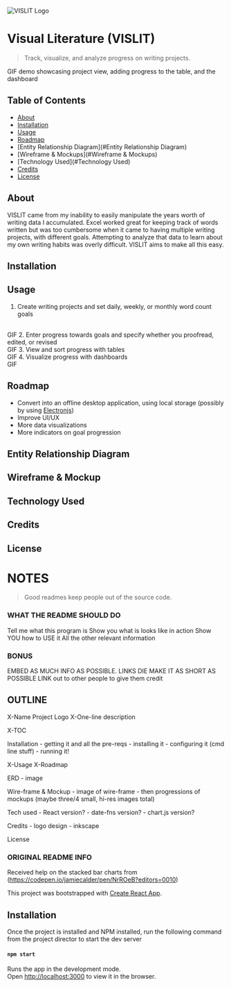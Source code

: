 ![VISLIT Logo](https://github.com/ste163/visual-literature/readme-assests/logo_vislit.png)
# Visual Literature (VISLIT)
>Track, visualize, and analyze progress on writing projects. 

GIF demo showcasing project view, adding progress to the table, and the dashboard

## Table of Contents
- [About](#About)
- [Installation](#Installation)
- [Usage](#Usage)
- [Roadmap](#Roadmap)
- [Entity Relationship Diagram](#Entity Relationship Diagram)
- [Wireframe & Mockups](#Wireframe & Mockups)
- [Technology Used](#Technology Used)
- [Credits](#Credits)
- [License](#License)

## About
VISLIT came from my inability to easily manipulate the years worth of writing data I accumulated. Excel worked great for keeping track of words written but was too cumbersome when it came to having multiple writing projects, with different goals. Attempting to analyze that data to learn about my own writing habits was overly difficult. VISLIT aims to make all this easy.

## Installation

## Usage
1. Create writing projects and set daily, weekly, or monthly word count goals
<br>
GIF
2. Enter progress towards goals and specify whether you proofread, edited, or revised
<br>
GIF
3. View and sort progress with tables
<br>
GIF
4. Visualize progress with dashboards
<br>
GIF

## Roadmap
- Convert into an offline desktop application, using local storage (possibly by using [Electronjs](https://www.electronjs.org/))
- Improve UI/UX
- More data visualizations
- More indicators on goal progression

## Entity Relationship Diagram

## Wireframe & Mockup

## Technology Used

## Credits

## License

# NOTES
>Good readmes keep people out of the source code.

### WHAT THE README SHOULD DO
Tell me what this program is
Show you what is looks like in action
Show YOU how to USE it
All the other relevant information

### BONUS
EMBED AS MUCH INFO AS POSSIBLE. LINKS DIE
MAKE IT AS SHORT AS POSSIBLE
LINK out to other people to give them credit

## OUTLINE
X-Name
    Project Logo
X-One-line description

X-TOC

Installation
    - getting it and all the pre-reqs
    - installing it
    - configuring it (cmd line stuff)
    - running it!

X-Usage
X-Roadmap

ERD
    - image

Wire-frame & Mockup
    - image of wire-frame
    - then progressions of mockups
    (maybe three/4 small, hi-res images total)

Tech used
    - React version?
    - date-fns version?
    - chart.js version?

Credits
    - logo design
    - inkscape

License

### ORIGINAL README INFO
Received help on the stacked bar charts from (https://codepen.io/jamiecalder/pen/NrROeB?editors=0010)

This project was bootstrapped with [Create React App](https://github.com/facebook/create-react-app).

## Installation
Once the project is installed and NPM installed, run the following command from the project director to start the dev server

#### `npm start`
Runs the app in the development mode.<br />
Open [http://localhost:3000](http://localhost:3000) to view it in the browser.